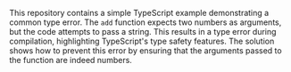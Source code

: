 This repository contains a simple TypeScript example demonstrating a common type error. The `add` function expects two numbers as arguments, but the code attempts to pass a string. This results in a type error during compilation, highlighting TypeScript's type safety features. The solution shows how to prevent this error by ensuring that the arguments passed to the function are indeed numbers.